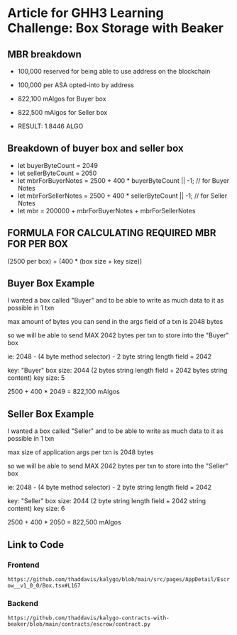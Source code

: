 # Article for GHH3 Learning Challenge: Box Storage with Beaker

## MBR breakdown

- 100,000 reserved for being able to use address on the blockchain
- 100,000 per ASA opted-into by address
- 822,100 mAlgos for Buyer box
- 822,500 mAlgos for Seller box

- RESULT: 1.8446 ALGO

## Breakdown of buyer box and seller box

- let buyerByteCount = 2049
- let sellerByteCount = 2050
- let mbrForBuyerNotes = 2500 + 400 \* buyerByteCount || -1; // for Buyer Notes
- let mbrForSellerNotes = 2500 + 400 \* sellerByteCount || -1; // for Seller Notes
- let mbr = 200000 + mbrForBuyerNotes + mbrForSellerNotes

## FORMULA FOR CALCULATING REQUIRED MBR FOR PER BOX

(2500 per box) + (400 \* (box size + key size))

## Buyer Box Example

I wanted a box called "Buyer" and to be able to write as much data to it as possible in 1 txn

max amount of bytes you can send in the args field of a txn is 2048 bytes

so we will be able to send MAX 2042 bytes per txn to store into the "Buyer" box

ie: 2048 - (4 byte method selector) - 2 byte string length field = 2042

key: "Buyer"
box size: 2044 (2 bytes string length field + 2042 bytes string content)
key size: 5

2500 + 400 \* 2049 = 822,100 mAlgos

## Seller Box Example

I wanted a box called "Seller" and to be able to write as much data to it as possible in 1 txn

max size of application args per txn is 2048 bytes

so we will be able to send MAX 2042 bytes per txn to store into the "Seller" box

ie: 2048 - (4 byte method selector) - 2 byte string length field = 2042

key: "Seller"
box size: 2044 (2 byte string length field + 2042 string content)
key size: 6

2500 + 400 \* 2050 = 822,500 mAlgos

## Link to Code

### Frontend

`https://github.com/thaddavis/kalygo/blob/main/src/pages/AppDetail/Escrow__v1_0_0/Box.tsx#L167`

### Backend

`https://github.com/thaddavis/kalygo-contracts-with-beaker/blob/main/contracts/escrow/contract.py`
